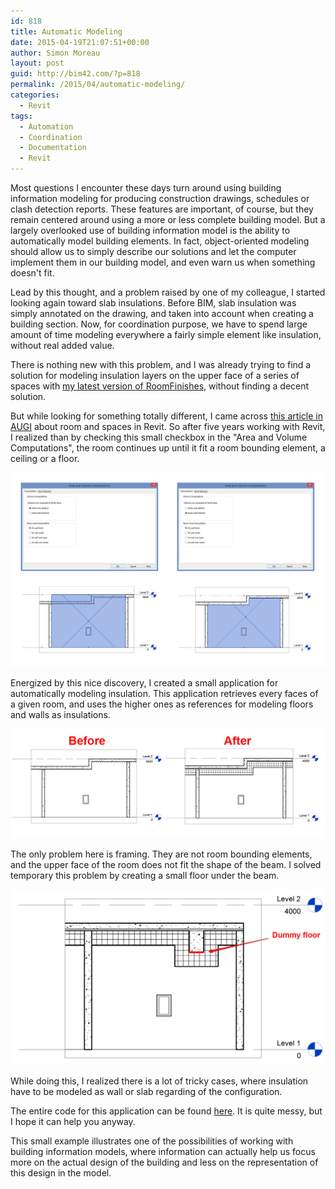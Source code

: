```yaml
---
id: 818
title: Automatic Modeling
date: 2015-04-19T21:07:51+00:00
author: Simon Moreau
layout: post
guid: http://bim42.com/?p=818
permalink: /2015/04/automatic-modeling/
categories:
  - Revit
tags:
  - Automation
  - Coordination
  - Documentation
  - Revit
---
```

Most questions I encounter these days turn around using building information modeling for producing construction drawings, schedules or clash detection reports. These features are important, of course, but they remain centered around using a more or less complete building model. But a largely overlooked use of building information model is the ability to automatically model building elements. In fact, object-oriented modeling should allow us to simply describe our solutions and let the computer implement them in our building model, and even warn us when something doesn't fit.

Lead by this thought, and a problem raised by one of my colleague, I started looking again toward slab insulations. Before BIM, slab insulation was simply annotated on the drawing, and taken into account when creating a building section. Now, for coordination purpose, we have to spend large amount of time modeling everywhere a fairly simple element like insulation, without real added value.

There is nothing new with this problem, and I was already trying to find a solution for modeling insulation layers on the upper face of a series of spaces with [my latest version of RoomFinishes](http://bim42.com/2014/08/room-finishes-update/), without finding a decent solution.

But while looking for something totally different, I came across [this article in AUGI](https://www.augi.com/library/using-rooms-spaces-for-leverage-in-revit-mep) about room and spaces in Revit. So after five years working with Revit, I realized than by checking this small checkbox in the "Area and Volume Computations", the room continues up until it fit a room bounding element, a ceiling or a floor.

![VolumeComputation](/assets/2015/04/VolumeComputation.png)

Energized by this nice discovery, I created a small application for automatically modeling insulation. This application retrieves every faces of a given room, and uses the higher ones as references for modeling floors and walls as insulations.

![Insulation](/assets/2015/04/Insulation.png)

The only problem here is framing. They are not room bounding elements, and the upper face of the room does not fit the shape of the beam. I solved temporary this problem by creating a small floor under the beam.

![beam](/assets/2015/04/beam.png)

While doing this, I realized there is a lot of tricky cases, where insulation have to be modeled as wall or slab regarding of the configuration.

The entire code for this application can be found [here](http://pastebin.com/Xzm90tdi). It is quite messy, but I hope it can help you anyway.

This small example illustrates one of the possibilities of working with building information models, where information can actually help us focus more on the actual design of the building and less on the representation of this design in the model.